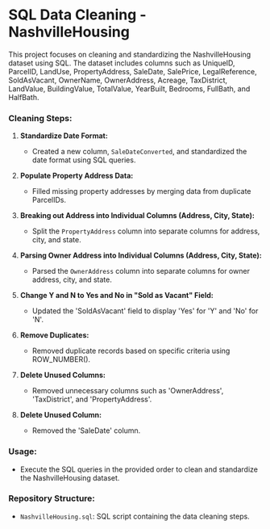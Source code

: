 # SQL Data Cleaning - NashvilleHousing

This project focuses on cleaning and standardizing the NashvilleHousing dataset using SQL. The dataset includes columns such as UniqueID, ParcelID, LandUse, PropertyAddress, SaleDate, SalePrice, LegalReference, SoldAsVacant, OwnerName, OwnerAddress, Acreage, TaxDistrict, LandValue, BuildingValue, TotalValue, YearBuilt, Bedrooms, FullBath, and HalfBath.

### Cleaning Steps:

1. **Standardize Date Format:**
   - Created a new column, `SaleDateConverted`, and standardized the date format using SQL queries.

2. **Populate Property Address Data:**
   - Filled missing property addresses by merging data from duplicate ParcelIDs.

3. **Breaking out Address into Individual Columns (Address, City, State):**
   - Split the `PropertyAddress` column into separate columns for address, city, and state.

4. **Parsing Owner Address into Individual Columns (Address, City, State):**
   - Parsed the `OwnerAddress` column into separate columns for owner address, city, and state.

5. **Change Y and N to Yes and No in "Sold as Vacant" Field:**
   - Updated the 'SoldAsVacant' field to display 'Yes' for 'Y' and 'No' for 'N'.

6. **Remove Duplicates:**
   - Removed duplicate records based on specific criteria using ROW_NUMBER().

7. **Delete Unused Columns:**
   - Removed unnecessary columns such as 'OwnerAddress', 'TaxDistrict', and 'PropertyAddress'.

8. **Delete Unused Column:**
   - Removed the 'SaleDate' column.

### Usage:

- Execute the SQL queries in the provided order to clean and standardize the NashvilleHousing dataset.

### Repository Structure:

- `NashvilleHousing.sql`: SQL script containing the data cleaning steps.
